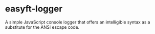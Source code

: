 # easyft-logger
A simple JavaScript console logger that offers an intelligible syntax as a substitute for the ANSI escape code.

